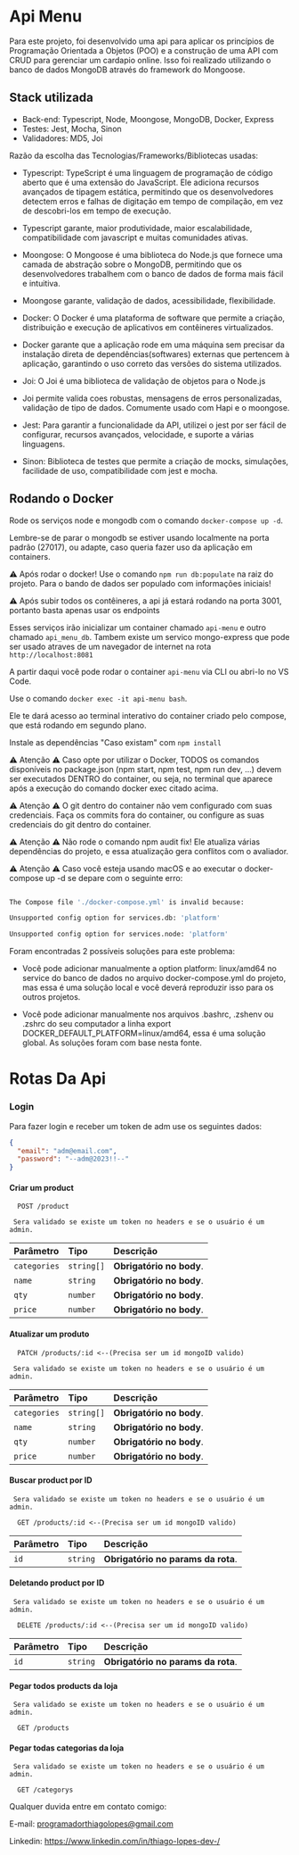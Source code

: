 # Api Menu 

Para este projeto, foi desenvolvido uma api para aplicar os princípios de Programação Orientada a Objetos (POO) e a construção de uma API com CRUD para gerenciar um cardapio online. Isso foi realizado utilizando o banco de dados MongoDB através do framework do Mongoose.  

## Stack utilizada 

- Back-end: Typescript, Node, Moongose, MongoDB, Docker, Express
- Testes: Jest, Mocha, Sinon
- Validadores: MD5, Joi

Razão da escolha das Tecnologias/Frameworks/Bibliotecas usadas:
- Typescript: TypeScript é uma linguagem de programação de código aberto que é uma extensão do JavaScript. Ele adiciona recursos avançados de tipagem estática, permitindo que os desenvolvedores detectem erros e falhas de digitação em tempo de compilação, em vez de descobri-los em tempo de execução.
- Typescript garante, maior produtividade, maior escalabilidade, compatibilidade com javascript e muitas comunidades ativas.

- Moongose: O Mongoose é uma biblioteca do Node.js que fornece uma camada de abstração sobre o MongoDB, permitindo que os desenvolvedores trabalhem com o banco de dados de forma mais fácil e intuitiva.
- Moongose garante, validação de dados, acessibilidade, flexibilidade.

- Docker: O Docker é uma plataforma de software que permite a criação, distribuição e execução de aplicativos em contêineres virtualizados.
- Docker garante que a aplicação rode em uma máquina sem precisar da instalação direta de dependências(softwares) externas que pertencem à aplicação, garantindo o uso correto das versões do sistema utilizados.

- Joi: O Joi é uma biblioteca de validação de objetos para o Node.js
- Joi permite valida coes robustas, mensagens de erros personalizadas, validação de tipo de dados. Comumente usado com Hapi e o moongose.

- Jest: Para garantir a funcionalidade da API, utilizei o jest por ser fácil de configurar, recursos avançados, velocidade, e suporte a várias linguagens.

- Sinon: Biblioteca de testes que permite a criação de mocks, simulações, facilidade de uso, compatibilidade com jest e mocha.

## Rodando o Docker
Rode os serviços node e mongodb com o comando ```docker-compose up -d```.

Lembre-se de parar o mongodb se estiver usando localmente na porta padrão (27017), ou adapte, caso queria fazer uso da aplicação em containers.

:warning: Após rodar o docker! Use o comando ```npm run db:populate``` na raiz do projeto. Para o bando de dados ser populado com informações iniciais!

:warning: Após subir todos os contêineres, a api já estará rodando na porta 3001, portanto basta apenas usar os endpoints


Esses serviços irão inicializar um container chamado ```api-menu``` e outro chamado ```api_menu_db```. 
Tambem existe um servico mongo-express que pode ser usado atraves de um navegador de internet na rota ```http://localhost:8081```

A partir daqui você pode rodar o container ```api-menu``` via CLI ou abri-lo no VS Code. 

Use o comando ```docker exec -it api-menu bash```.

Ele te dará acesso ao terminal interativo do container criado pelo compose, que está rodando em segundo plano. 

Instale as dependências "Caso existam" com ```npm install``` 

  

:warning: Atenção :warning: Caso opte por utilizar o Docker, TODOS os comandos disponíveis no package.json (npm start, npm test, npm run dev, ...) devem ser executados DENTRO do container, ou seja, no terminal que aparece após a execução do comando docker exec citado acima. 

  

:warning: Atenção :warning: O git dentro do container não vem configurado com suas credenciais. Faça os commits fora do container, ou configure as suas credenciais do git dentro do container. 

  

:warning: Atenção :warning: Não rode o comando npm audit fix! Ele atualiza várias dependências do projeto, e essa atualização gera conflitos com o avaliador. 

  

:warning: Atenção :warning: Caso você esteja usando macOS e ao executar o docker-compose up -d se depare com o seguinte erro: 

  

```bash 

The Compose file './docker-compose.yml' is invalid because: 

Unsupported config option for services.db: 'platform' 

Unsupported config option for services.node: 'platform' 

``` 

Foram encontradas 2 possíveis soluções para este problema: 

* Você pode adicionar manualmente a option platform: linux/amd64 no service do banco de dados no arquivo docker-compose.yml do projeto, mas essa é uma solução local e você deverá reproduzir isso para os outros projetos. 

* Você pode adicionar manualmente nos arquivos .bashrc, .zshenv ou .zshrc do seu computador a linha export DOCKER_DEFAULT_PLATFORM=linux/amd64, essa é uma solução global. As soluções foram com base nesta fonte. 

# Rotas Da Api

### Login

Para fazer login e receber um token de adm use os seguintes dados:

```json
{
  "email": "adm@email.com",
  "password": "--adm@2023!!--"
}
```

#### Criar um product
```http
  POST /product
```

```
 Sera validado se existe um token no headers e se o usuário é um admin.
```

| Parâmetro   | Tipo       | Descrição                           |
| :---------- | :--------- | :---------------------------------- |
| `categories` | `string[]` | **Obrigatório no body**. |
| `name` | `string` | **Obrigatório no body**. |
| `qty` | `number` | **Obrigatório no body**. |
| `price` | `number` | **Obrigatório no body**. |

#### Atualizar um produto

```http
  PATCH /products/:id <--(Precisa ser um id mongoID valido)
```

```
 Sera validado se existe um token no headers e se o usuário é um admin.
```

| Parâmetro   | Tipo       | Descrição                                   |
| :---------- | :--------- | :------------------------------------------ |
| `categories` | `string[]` | **Obrigatório no body**. |
| `name` | `string` | **Obrigatório no body**. |
| `qty` | `number` | **Obrigatório no body**. |
| `price` | `number` | **Obrigatório no body**. |

#### Buscar product por ID

```
 Sera validado se existe um token no headers e se o usuário é um admin.
```

```http
  GET /products/:id <--(Precisa ser um id mongoID valido)
  ```
| Parâmetro   | Tipo       | Descrição                                   |
| :---------- | :--------- | :------------------------------------------ |
| `id`      | `string` | **Obrigatório no params da rota**.  |


#### Deletando product por ID

```
 Sera validado se existe um token no headers e se o usuário é um admin.
```

```http
  DELETE /products/:id <--(Precisa ser um id mongoID valido)
  ```
| Parâmetro   | Tipo       | Descrição                                   |
| :---------- | :--------- | :------------------------------------------ |
| `id`      | `string` | **Obrigatório no params da rota**.  |

#### Pegar todos products da loja

```
 Sera validado se existe um token no headers e se o usuário é um admin.
```

```http
  GET /products
  ```
  
 #### Pegar todas categorias da loja

```
 Sera validado se existe um token no headers e se o usuário é um admin.
```

```http
  GET /categorys
  ```

Qualquer duvida entre em contato comigo:

E-mail: programadorthiagolopes@gmail.com

Linkedin: https://www.linkedin.com/in/thiago-lopes-dev-/
